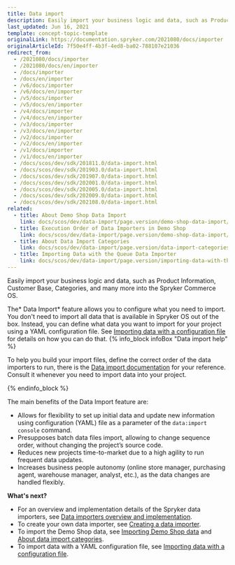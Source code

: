 ```yaml
---
title: Data import
description: Easily import your business logic and data, such as Product Information, Customer Base, Categories and many more into the Spryker Commerce OS.
last_updated: Jun 16, 2021
template: concept-topic-template
originalLink: https://documentation.spryker.com/2021080/docs/importer
originalArticleId: 7f50e4ff-4b3f-4ed8-ba02-788107e21036
redirect_from:
  - /2021080/docs/importer
  - /2021080/docs/en/importer
  - /docs/importer
  - /docs/en/importer
  - /v6/docs/importer
  - /v6/docs/en/importer
  - /v5/docs/importer
  - /v5/docs/en/importer
  - /v4/docs/importer
  - /v4/docs/en/importer
  - /v3/docs/importer
  - /v3/docs/en/importer
  - /v2/docs/importer
  - /v2/docs/en/importer
  - /v1/docs/importer
  - /v1/docs/en/importer
  - /docs/scos/dev/sdk/201811.0/data-import.html
  - /docs/scos/dev/sdk/201903.0/data-import.html
  - /docs/scos/dev/sdk/201907.0/data-import.html
  - /docs/scos/dev/sdk/202001.0/data-import.html
  - /docs/scos/dev/sdk/202005.0/data-import.html
  - /docs/scos/dev/sdk/202009.0/data-import.html
  - /docs/scos/dev/sdk/202108.0/data-import.html
related:
  - title: About Demo Shop Data Import
    link: docs/scos/dev/data-import/page.version/demo-shop-data-import/importing-demo-shop-data.html
  - title: Execution Order of Data Importers in Demo Shop
    link: docs/scos/dev/data-import/page.version/demo-shop-data-import/execution-order-of-data-importers-in-demo-shop.html
  - title: About Data Import Categories
    link: docs/scos/dev/data-import/page.version/data-import-categories/about-data-import-categories.html
  - title: Importing Data with the Queue Data Importer
    link: docs/scos/dev/data-import/page.version/importing-data-with-the-queue-data-importer.html
---
```


Easily import your business logic and data, such as Product Information, Customer Base, Categories, and many more into the Spryker Commerce OS.

The* Data Import* feature allows you to configure what you need to import. You don't need to import all data that is available in Spryker OS out of the box. Instead, you can define what data you want to import for your project using a YAML configuration file. See [Importing data with a configuration file](/docs/scos/dev/data-import/{{site.version}}/importing-data-with-a-configuration-file.html) for details on how you can do that.
{% info_block infoBox "Data import help" %}

To help you build your import files, define the correct order of the data importers to run, there is the [Data import documentation](/docs/scos/dev/data-import/{{site.version}}/data-import-categories/about-data-import-categories.html) for your reference. Consult it whenever you need to import data into your project.

{% endinfo_block %}

The main benefits of the Data Import feature are:

* Allows for flexibility to set up initial data and update new information using configuration (YAML) file as a parameter of the `data:import console` command.
* Presupposes batch data files import, allowing to change sequence order, without changing the project’s source code.
* Reduces new projects time-to-market due to a high agility to run frequent data updates.
* Increases business people autonomy (online store manager, purchasing agent, warehouse manager, analyst, etc.), as the data changes are handled flexibly.

**What's next?**

* For an overview and implementation details of the Spryker data importers, see [Data importers overview and implementation](/docs/scos/dev/data-import/{{site.version}}/data-importers-overview-and-implementation.html).
* To create your own data importer, see [Creating a data importer](/docs/scos/dev/data-import/{{site.version}}/creating-a-data-importer.html).
* To import the Demo Shop data, see [Importing Demo Shop data](/docs/scos/dev/data-import/{{site.version}}/demo-shop-data-import/importing-demo-shop-data.html) and[ About data import categories](/docs/scos/dev/data-import/{{site.version}}/data-import-categories/about-data-import-categories.html).
* To import data with a YAML configuration file, see [Importing data with a configuration file](/docs/scos/dev/data-import/{{site.version}}/importing-data-with-a-configuration-file.html).
